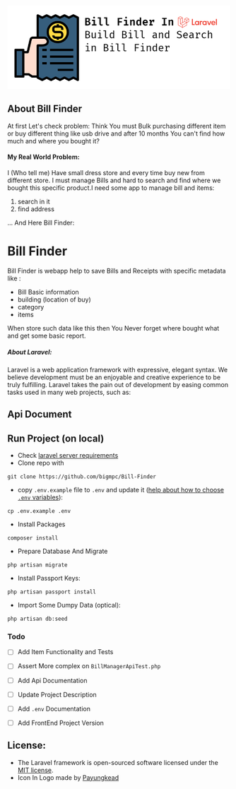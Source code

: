 <p align="center"><a href="https://laravel.com" target="_blank"><img src="https://github.com/bigmpc/Bill-Finder/raw/master/doc/assets/bill_header.png" width="auto"></a></p>


## About Bill Finder
At first Let's check problem:
Think You must Bulk purchasing different item or buy different thing like usb drive and after 10 months You can't find how much and where you bought it?
#### My Real World Problem:
I (Who tell me) Have small dress store and every time buy new from different store. I must manage Bills and hard to search and find where we bought this specific product.I need some app to manage bill and items:
1. search in it
2. find address

... And Here Bill Finder:
   
# Bill Finder

Bill Finder is webapp help to save Bills and Receipts with specific metadata like :
- Bill Basic information
- building (location of buy) 
- category 
- items

When store such data like this then You Never forget where bought what and get some basic report.

##### About Laravel:
Laravel is a web application framework with expressive, elegant syntax. We believe development must be an enjoyable and creative experience to be truly fulfilling. Laravel takes the pain out of development by easing common tasks used in many web projects, such as:


## Api Document


## Run Project (on local)
- Check [laravel server requirements](https://laravel.com/docs/8.x#server-requirements)
- Clone repo with
```shell script
git clone https://github.com/bigmpc/Bill-Finder
```
- copy `.env.example` file to `.env` and update it ([help about how to choose `.env` variables](#help-env)):
```shell script
cp .env.example .env
```
- Install Packages
```shell script
composer install
```
- Prepare Database And Migrate
```shell script
php artisan migrate
```
- Install Passport Keys:
```shell script
php artisan passport install
```
- Import Some Dumpy Data (optical):
```shell script
php artisan db:seed
```

### Todo

- [ ] Add Item Functionality and Tests
- [ ] Assert More complex on `BillManagerApiTest.php`
- [ ] Add Api Documentation
- [ ] Update Project Description
- [ ] Add `.env` Documentation
- [ ] Add FrontEnd Project Version


## License:
- The Laravel framework is open-sourced software licensed under the [MIT license](https://opensource.org/licenses/MIT).
- Icon In Logo made by <a href="https://www.flaticon.com/authors/payungkead" title="Payungkead">Payungkead</a>
 
